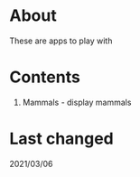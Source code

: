 # About

These are apps to play with

# Contents

1. Mammals - display mammals

# Last changed
2021/03/06